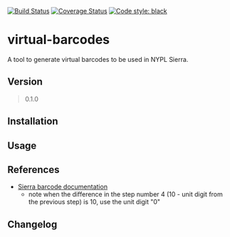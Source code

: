 [![Build Status](https://github.com/BookOps-CAT/virtual-barcodes/actions/workflows/unit-tests.yaml/badge.svg?branch=main)](https://github.com/BookOps-CAT/virtual-barcodes/actions) [![Coverage Status](https://coveralls.io/repos/github/BookOps-CAT/virtual-barcodes/badge.svg?branch=main)](https://coveralls.io/github/BookOps-CAT/virtual-barcodes?branch=main) [![Code style: black](https://img.shields.io/badge/code%20style-black-000000.svg)](https://github.com/psf/black)

# virtual-barcodes
 
 A tool to generate virtual barcodes to be used in NYPL Sierra.

## Version
> 0.1.0

## Installation
## Usage
## References
+ [Sierra barcode documentation](https://ilsstaff.nypl.org:63100/sierra/admin/help/Content/sgcir/sgcir_appen_noteonbarcodes.html#barcode_patterns)
  + note when the difference in the step number 4 (10 - unit digit from the previous step) is 10, use the unit digit "0"
## Changelog 